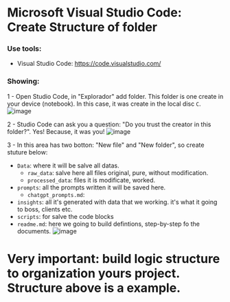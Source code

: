 # Microsoft Visual Studio Code: Create Structure of folder


### Use tools:

- Visual Studio Code: https://code.visualstudio.com/


### Showing:

1 - Open Studio Code, in "Explorador" add folder. This folder is one create in your device (notebook). In this case, it was create in the local disc ``` C ```.
![image](https://github.com/user-attachments/assets/615c1f52-9518-4782-a2c3-232b92d55f60)

2 - Studio Code can ask you a question: "Do you trust the creator in this folder?". Yes! Because, it was you!
![image](https://github.com/user-attachments/assets/6879972f-86ee-4b87-871f-38b9ab5f7c9e)

3 - In this area has two botton: "New file" and "New folder", so create stuture below: 
- ``` Data ```: where it will be salve all datas.
   * ``` raw_data ```: salve here all files original, pure, without modification.
   * ``` processed_data ```: files it is modificate, worked.
- ``` prompts ```: all the prompts written it will be saved here.
   * ``` chatgpt_prompts.md ```:
- ``` insights ```: all it's generated with data that we working. it's what it going to boss, clients etc.
- ``` scripts ```: for salve the code blocks
- ``` readme.md ```: here we going to build defintions, step-by-step fo the documents.
![image](https://github.com/user-attachments/assets/cbf2ff7b-0816-487a-887e-386ef778b3f8)


# Very important: build logic structure to organization yours project. Structure above is a example.
